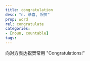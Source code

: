 ```yaml
---
title: congratulation
desc: "n. 恭喜, 祝贺"
prop: word
rel: congratulate
categories:
- [noun, countable]
tags:
---
```


向对方表达祝贺常用 "Congratulations!"